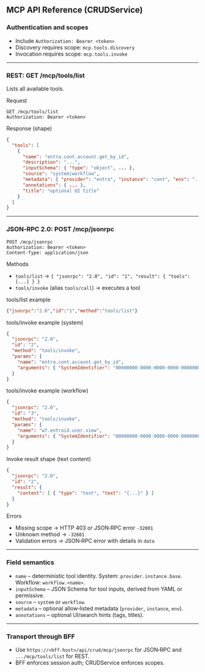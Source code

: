 ## MCP API Reference (CRUDService)

### Authentication and scopes
- Include `Authorization: Bearer <token>`
- Discovery requires scope: `mcp.tools.discovery`
- Invocation requires scope: `mcp.tools.invoke`

---

### REST: GET /mcp/tools/list
Lists all available tools.

Request
```
GET /mcp/tools/list
Authorization: Bearer <token>
```

Response (shape)
```json
{
  "tools": [
    {
      "name": "entra.cont.account.get_by_id",
      "description": "...",
      "inputSchema": { "type": "object", ... },
      "source": "system|workflow",
      "metadata": { "provider": "entra", "instance": "cont", "env": "..." },
      "annotations": { ... },
      "title": "optional UI title"
    }
  ]
}
```

---

### JSON‑RPC 2.0: POST /mcp/jsonrpc
```
POST /mcp/jsonrpc
Authorization: Bearer <token>
Content-Type: application/json
```

Methods
- `tools/list` → `{ "jsonrpc": "2.0", "id": "1", "result": { "tools": [...] } }`
- `tools/invoke` (alias `tools/call`) → executes a tool

tools/list example
```json
{"jsonrpc":"2.0","id":"1","method":"tools/list"}
```

tools/invoke example (system)
```json
{
  "jsonrpc": "2.0",
  "id": "2",
  "method": "tools/invoke",
  "params": {
    "name": "entra.cont.account.get_by_id",
    "arguments": { "SystemIdentifier": "00000000-0000-0000-0000-000000000000" }
  }
}
```

tools/invoke example (workflow)
```json
{
  "jsonrpc": "2.0",
  "id": "3",
  "method": "tools/invoke",
  "params": {
    "name": "wf.entraid.user.view",
    "arguments": { "SystemIdentifier": "00000000-0000-0000-0000-000000000000" }
  }
}
```

Invoke result shape (text content)
```json
{
  "jsonrpc": "2.0",
  "id": "2",
  "result": {
    "content": [ { "type": "text", "text": "{...}" } ]
  }
}
```

Errors
- Missing scope → HTTP 403 or JSON‑RPC error `-32001`
- Unknown method → `-32601`
- Validation errors → JSON‑RPC error with details in `data`

---

### Field semantics
- `name` – deterministic tool identity. System: `provider.instance.base`. Workflow: `workflow.<name>`.
- `inputSchema` – JSON Schema for tool inputs, derived from YAML or permissive.
- `source` – `system` or `workflow`.
- `metadata` – optional allow‑listed metadata (`provider`, `instance`, `env`).
- `annotations` – optional UI/search hints (tags, titles).

---

### Transport through BFF
- Use `https://<bff-host>/api/crud/mcp/jsonrpc` for JSON‑RPC and `.../mcp/tools/list` for REST.
- BFF enforces session auth; CRUDService enforces scopes.


